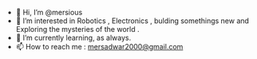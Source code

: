 - 👋 Hi, I’m @mersious
- 👀 I’m interested in Robotics , Electronics , bulding somethings new and Exploring the mysteries of the world .
- 🌱 I’m currently learning, as always.
- 📫 How to reach me : mersadwar2000@gmail.com
<!---
mersious/mersious is a ✨ special ✨ repository because its `README.md` (this file) appears on your GitHub profile.
You can click the Preview link to take a look at your changes.
--->
